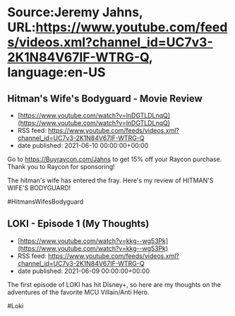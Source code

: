 # Source:Jeremy Jahns, URL:https://www.youtube.com/feeds/videos.xml?channel_id=UC7v3-2K1N84V67IF-WTRG-Q, language:en-US

## Hitman's Wife's Bodyguard - Movie Review
 - [https://www.youtube.com/watch?v=lnDGTLDLnqQ](https://www.youtube.com/watch?v=lnDGTLDLnqQ)
 - RSS feed: https://www.youtube.com/feeds/videos.xml?channel_id=UC7v3-2K1N84V67IF-WTRG-Q
 - date published: 2021-06-10 00:00:00+00:00

Go to https://Buyraycon.com/Jahns to get 15% off your Raycon purchase. Thank you to Raycon for sponsoring!

The hitman's wife has entered the fray. Here's my review of HITMAN'S WIFE'S BODYGUARD!

#HitmansWifesBodyguard

## LOKI - Episode 1 (My Thoughts)
 - [https://www.youtube.com/watch?v=kkg--wg53Pk](https://www.youtube.com/watch?v=kkg--wg53Pk)
 - RSS feed: https://www.youtube.com/feeds/videos.xml?channel_id=UC7v3-2K1N84V67IF-WTRG-Q
 - date published: 2021-06-09 00:00:00+00:00

The first episode of LOKI has hit Disney+, so here are my thoughts on the adventures of the favorite MCU Villain/Anti Hero.

#Loki

